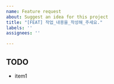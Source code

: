```yaml
---
name: Feature request
about: Suggest an idea for this project
title: "[FEAT] 작업_내용을_작성해_주세요."
labels: ''
assignees: ''

---
```


<!-- 티켓 이슈 제목 템플릿입니다. -->

## TODO

<!-- 이번 티켓에서 작업할 내용(투두 리스트)을 작성해 주세요. -->

- item1
